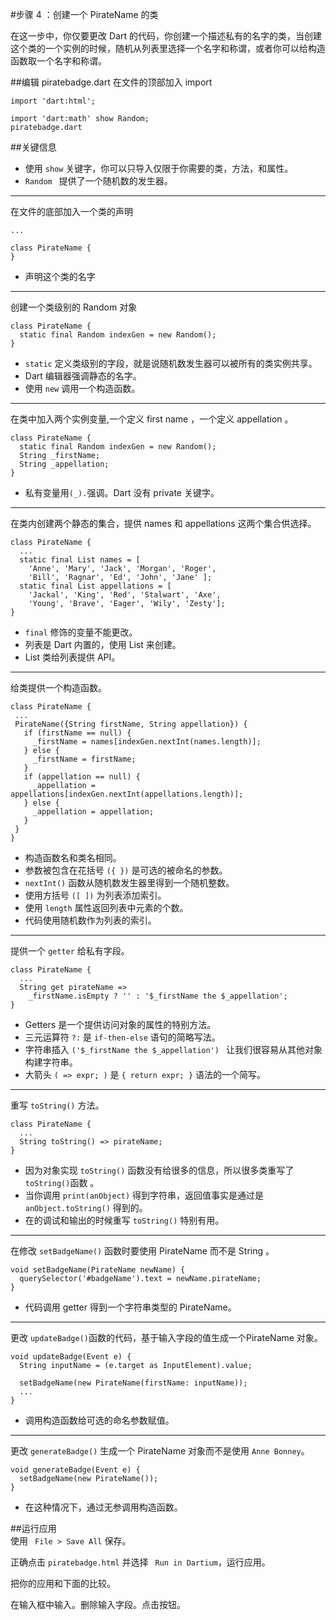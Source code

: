 #步骤 4 ：创建一个 PirateName 的类

在这一步中，你仅要更改 Dart 的代码，你创建一个描述私有的名字的类，当创建这个类的一个实例的时候，随机从列表里选择一个名字和称谓，或者你可以给构造函数取一个名字和称谓。

##编辑 piratebadge.dart
在文件的顶部加入 import  
  
```
import 'dart:html';

import 'dart:math' show Random;
piratebadge.dart
```     
 
##关键信息
- 使用 `show` 关键字，你可以只导入仅限于你需要的类，方法，和属性。
- `Random ` 提供了一个随机数的发生器。  

---
在文件的底部加入一个类的声明 

```
...

class PirateName {
}
```  

- 声明这个类的名字  

---
创建一个类级别的 Random 对象

```
class PirateName {
  static final Random indexGen = new Random();
}
```

- `static` 定义类级别的字段，就是说随机数发生器可以被所有的类实例共享。
- Dart 编辑器强调静态的名字。
- 使用 `new` 调用一个构造函数。  

---  
在类中加入两个实例变量,一个定义 first name ，一个定义 appellation 。  

```
class PirateName {
  static final Random indexGen = new Random();
  String _firstName;
  String _appellation;
}
``` 
- 私有变量用`(_).`强调。Dart 没有 private 关键字。  
 
---
在类内创建两个静态的集合，提供 names 和 appellations 这两个集合供选择。

```
class PirateName {
  ...
  static final List names = [
    'Anne', 'Mary', 'Jack', 'Morgan', 'Roger',
    'Bill', 'Ragnar', 'Ed', 'John', 'Jane' ];
  static final List appellations = [
    'Jackal', 'King', 'Red', 'Stalwart', 'Axe',
    'Young', 'Brave', 'Eager', 'Wily', 'Zesty'];
}
```
- `final` 修饰的变量不能更改。
- 列表是 Dart 内置的，使用 List 来创建。
- List 类给列表提供 API。  

---
 给类提供一个构造函数。
 
 ```
 class PirateName {
  ...
  PirateName({String firstName, String appellation}) {
    if (firstName == null) {
      _firstName = names[indexGen.nextInt(names.length)];
    } else {
      _firstName = firstName;
    }
    if (appellation == null) {
      _appellation = appellations[indexGen.nextInt(appellations.length)];
    } else {
      _appellation = appellation;
    }
  }
}
```  
- 构造函数名和类名相同。
- 参数被包含在花括号 `({ })` 是可选的被命名的参数。
- `nextInt()` 函数从随机数发生器里得到一个随机整数。
- 使用方括号 `([ ])` 为列表添加索引。
- 使用 `length` 属性返回列表中元素的个数。
- 代码使用随机数作为列表的索引。    

---
提供一个 `getter` 给私有字段。

```
class PirateName {
  ...
  String get pirateName =>
    _firstName.isEmpty ? '' : '$_firstName the $_appellation';
}
```  
- Getters 是一个提供访问对象的属性的特别方法。
- 三元运算符 `?:` 是 `if-then-else` 语句的简略写法。
- 字符串插入 `('$_firstName the $_appellation') ` 让我们很容易从其他对象构建字符串。
- 大箭头 `( => expr; )` 是 `{ return expr; }` 语法的一个简写。   
 
---
重写 `toString()` 方法。  

```
class PirateName {
  ...
  String toString() => pirateName;
}
```  
- 因为对象实现 `toString()` 函数没有给很多的信息，所以很多类重写了 `toString()`函数 。  
- 当你调用 `print(anObject)` 得到字符串，返回值事实是通过是 `anObject.toString()` 得到的。  
- 在的调试和输出的时候重写 `toString()` 特别有用。  
 
---
在修改 `setBadgeName()` 函数时要使用 PirateName 而不是 String 。    

```
void setBadgeName(PirateName newName) {
  querySelector('#badgeName').text = newName.pirateName;
}
```
- 代码调用 getter 得到一个字符串类型的 PirateName。  
  
---
更改 `updateBadge()`函数的代码，基于输入字段的值生成一个PirateName 对象。  

```
void updateBadge(Event e) {
  String inputName = (e.target as InputElement).value;
  
  setBadgeName(new PirateName(firstName: inputName));
  ...
}
```
- 调用构造函数给可选的命名参数赋值。  

---  
更改 ` generateBadge() ` 生成一个 PirateName 对象而不是使用 `Anne Bonney`。

```
void generateBadge(Event e) {
  setBadgeName(new PirateName());
}

```  
- 在这种情况下，通过无参调用构造函数。

##运行应用  
使用 ` File > Save All` 保存。  

正确点击 `piratebadge.html` 并选择 ` Run in Dartium`，运行应用。

把你的应用和下面的比较。

在输入框中输入。删除输入字段。点击按钮。  




  
